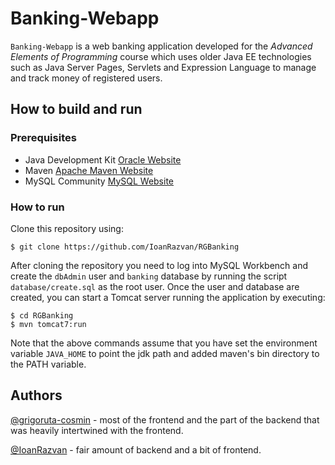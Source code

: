 # Banking-Webapp

`Banking-Webapp` is a web banking application developed for the *Advanced Elements of Programming* course which uses older Java EE technologies such as Java Server Pages, Servlets and Expression Language to manage and track money of registered users.

## How to build and run

### Prerequisites

- Java Development Kit [Oracle Website](https://www.oracle.com/java/technologies/javase-jdk13-downloads.html)
- Maven [Apache Maven Website](https://maven.apache.org/download.cgi#)
- MySQL Community [MySQL Website](https://dev.mysql.com/downloads/windows/installer/8.0.html)

### How to run

Clone this repository using:

```
$ git clone https://github.com/IoanRazvan/RGBanking
```

After cloning the repository you need to log into MySQL Workbench and create the `dbAdmin` user and `banking` database by running the script `database/create.sql` as the root user. Once the user and database are created, you can start a Tomcat server running the application by executing:

```
$ cd RGBanking
$ mvn tomcat7:run
```

Note that the above commands assume that you have set the environment variable `JAVA_HOME` to point the jdk path and added maven's bin directory to the PATH variable.

## Authors

[@grigoruta-cosmin](https://github.com/grigoruta-cosmin) - most of the frontend and the part of the backend that was heavily intertwined with the frontend.

[@IoanRazvan](https://github.com/IoanRazvan) - fair amount of backend and a bit of frontend.
